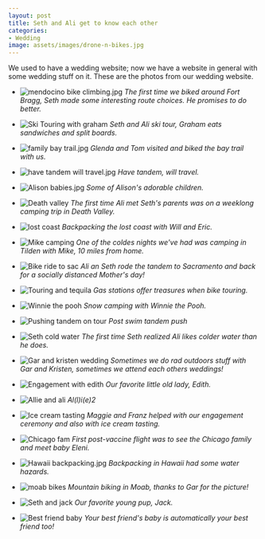 ```yaml
---
layout: post
title: Seth and Ali get to know each other
categories:
- Wedding
image: assets/images/drone-n-bikes.jpg
---
```


<!-- Styles for photo list! -->
<style>
  .article-post ul {
    display: flex;
    position: relative;
    flex-wrap: wrap;
    clear: both;
    /*width: 100%;*/
    padding: 0;
    margin: 0 -10px;
  }
  .article-post ul li {
    display: block;
    flex: 0 0 50%;
    max-width: 50%;
    position: relative;
    padding: 5px 10px;
    min-height: 1px;
    /* Font styles  */
    font-size: 80%;
    line-height: 1.5;
  }
  .article-post ul li img {
    display: block;
    width: 100%;
    height: auto;
    margin: 0 0 5px;
  }
</style>

We used to have a wedding website; now we have a website in general with some wedding stuff on it. These are the photos from our wedding website.

- ![mendocino bike climbing.jpg](/assets/images/get-to-know-each-other/2020-10-17-mendocino-bike-climbing.jpg)
  _The first time we biked around Fort Bragg, Seth made some interesting route choices. He promises to do better._

- ![Ski Touring with graham](/assets/images/get-to-know-each-other/2019-02-09-ski-touring-graham.jpg)
  _Seth and Ali ski tour, Graham eats sandwiches and split boards._


- ![family bay trail.jpg](/assets/images/get-to-know-each-other/2020-12-23-family-bay-trail.jpg)
  _Glenda and Tom visited and biked the bay trail with us._


- ![have tandem will travel.jpg](/assets/images/get-to-know-each-other/2021-01-21-have-tandem-will-travel.jpg)
  _Have tandem, will travel._


- ![Alison babies.jpg](/assets/images/get-to-know-each-other/2021-10-23-alison-babies.jpg)
 _Some of Alison's adorable children._


- ![Death valley](/assets/images/get-to-know-each-other/2019-12-23-death-valley.jpeg)
  _The first time Ali met Seth's parents was on a weeklong camping trip in Death Valley._




- ![lost coast](/assets/images/get-to-know-each-other/2019-08-16-lost-coast.jpg)
  _Backpacking the lost coast with Will and Eric._


- ![Mike camping](/assets/images/get-to-know-each-other/2019-12-16-mike-camping.jpeg)
  _One of the coldes nights we've had was camping in Tilden with Mike, 10 miles from home._


- ![Bike ride to sac](/assets/images/get-to-know-each-other/2020-05-09-bike-ride-to-sac.jpeg)
  _Ali an Seth rode the tandem to Sacramento and back for a socially distanced Mother's day!_


- ![Touring and tequila](/assets/images/get-to-know-each-other/2020-7-17-touring-tequila.jpeg)
  _Gas stations offer treasures when bike touring._


- ![Winnie the pooh](/assets/images/get-to-know-each-other/2019-12-31-winnie-the-pooh.jpeg)
  _Snow camping with Winnie the Pooh._


- ![Pushing tandem on tour](/assets/images/get-to-know-each-other/2019-05-11-pushing-tandem-on-tour.jpeg)
  _Post swim tandem push_


- ![Seth cold water](/assets/images/get-to-know-each-other/2019-05-04-seth-cold-water.jpeg)
  _The first time Seth realized Ali likes colder water than he does._


- ![Gar and kristen wedding](/assets/images/get-to-know-each-other/2021-10-16-gar-and-kristen-wedding.jpeg)
  _Sometimes we do rad outdoors stuff with Gar and Kristen, sometimes we attend each others weddings!_


- ![Engagement with edith](/assets/images/get-to-know-each-other/2021-05-01-engagement-with-edith.jpg)
  _Our favorite little old lady, Edith._


- ![Allie and ali](/assets/images/get-to-know-each-other/allie-and-ali.jpeg)
  _Al(l)i(e)2_


- ![Ice cream tasting](/assets/images/get-to-know-each-other/2021-05-03-ice-cream-tasting.jpeg)
  _Maggie and Franz helped with our engagement ceremony and also with ice cream tasting._


- ![Chicago fam](/assets/images/get-to-know-each-other/2021-07-17-chicago-fam.jpeg)
  _First post-vaccine flight was to see the Chicago family and meet baby Eleni._


- ![Hawaii backpacking.jpg](/assets/images/get-to-know-each-other/2021-10-8-hawaii-backpacking.jpg)
 _Backpacking in Hawaii had some water hazards._


- ![moab bikes](/assets/images/get-to-know-each-other/2020-11-14-moab-bikes.jpg)
  _Mountain biking in Moab, thanks to Gar for the picture!_



- ![Seth and jack](/assets/images/get-to-know-each-other/2021-07-28-seth-and-jack.jpeg)
  _Our favorite young pup, Jack._


- ![Best friend baby](/assets/images/get-to-know-each-other/2021-08-08-best-friend-baby.jpeg)
  _Your best friend's baby is automatically your best friend too!_

